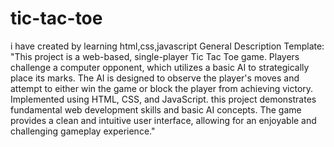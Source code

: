 # tic-tac-toe
i have created by learning html,css,javascript
General Description Template:
"This project is a web-based, single-player Tic Tac Toe game. Players challenge a computer opponent, which utilizes a basic AI to strategically place its marks. 
The AI is designed to observe the player's moves and attempt to either win the game or block the player from achieving victory. Implemented using HTML, CSS, and JavaScript.
this project demonstrates fundamental web development skills and basic AI concepts. 
The game provides a clean and intuitive user interface, allowing for an enjoyable and challenging gameplay experience."

